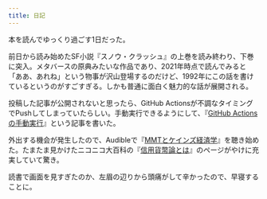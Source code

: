 ```yaml
---
title: 日記
---
```


本を読んでゆっくり過ごす1日だった。

前日から読み始めたSF小説『スノウ・クラッシュ』の上巻を読み終わり、下巻に突入。メタバースの原典みたいな作品であり、2021年時点で読んでみると「ああ、あれね」という物事が沢山登場するのだけど、1992年にこの話を書けているというのがすごすぎる。しかも普通に面白く魅力的な話が展開される。

投稿した記事が公開されないと思ったら、GitHub Actionsが不調なタイミングでPushしてしまっていたらしい。手動実行できるようにして、『[GitHub Actionsの手動実行](https://r7kamura.com/articles/2022-02-06-github-actions-manual-execution)』という記事を書いた。

外出する機会が発生したので、Audibleで『[MMTとケインズ経済学](https://www.audible.co.jp/pd/B085H74F25)』を聴き始めた。たまたま見かけたニコニコ大百科の『[信用貨幣論とは](https://dic.nicovideo.jp/a/%E4%BF%A1%E7%94%A8%E8%B2%A8%E5%B9%A3%E8%AB%96)』のページがやけに充実していて驚き。

読書で画面を見すぎたのか、左眉の辺りから頭痛がして辛かったので、早寝することに。
